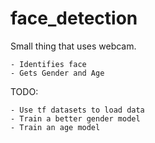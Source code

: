 # face_detection

Small thing that uses webcam.

    - Identifies face
    - Gets Gender and Age

TODO:

    - Use tf datasets to load data
    - Train a better gender model
    - Train an age model
